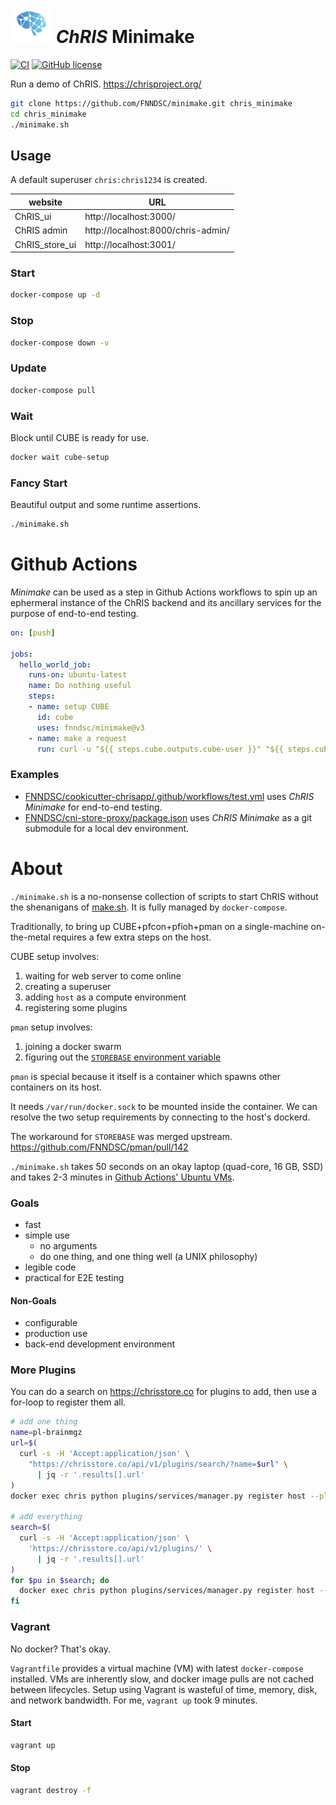 # ![ChRIS logo](https://raw.githubusercontent.com/FNNDSC/ChRIS_ultron_backEnd/master/docs/assets/logo_chris.png) _ChRIS_ Minimake

[![CI](https://github.com/FNNDSC/minimake/workflows/CI/badge.svg)](https://github.com/FNNDSC/minimake/actions?query=workflow%3ACI)
[![GitHub license](https://img.shields.io/github/license/FNNDSC/minimake)](https://github.com/FNNDSC/minimake/blob/master/LICENSE)

Run a demo of ChRIS. https://chrisproject.org/

```bash
git clone https://github.com/FNNDSC/minimake.git chris_minimake
cd chris_minimake
./minimake.sh
```

## Usage

A default superuser `chris:chris1234` is created.

website        | URL
---------------|-----
ChRIS_ui       | http://localhost:3000/
ChRIS admin    | http://localhost:8000/chris-admin/
ChRIS_store_ui | http://localhost:3001/

### Start

```bash
docker-compose up -d
```

### Stop

```bash
docker-compose down -v
```

### Update

```bash
docker-compose pull
```

### Wait

Block until CUBE is ready for use.

```bash
docker wait cube-setup
```

### Fancy Start

Beautiful output and some runtime assertions.

```bash
./minimake.sh
```

# Github Actions

*Minimake* can be used as a step in Github Actions workflows to spin up
an ephermeral instance of the ChRIS backend and its ancillary services
for the purpose of end-to-end testing.

```yaml
on: [push]

jobs:
  hello_world_job:
    runs-on: ubuntu-latest
    name: Do nothing useful
    steps:
    - name: setup CUBE
      id: cube
      uses: fnndsc/minimake@v3
    - name: make a request
      run: curl -u "${{ steps.cube.outputs.cube-user }}" "${{ steps.cube.outputs.cube-url }}"
```

### Examples

- [FNNDSC/cookicutter-chrisapp/.github/workflows/test.yml](https://github.com/FNNDSC/cookiecutter-chrisapp/blob/16db74860e8201f3d201183961eadc39116ce8a7/.github/workflows/test.yml#L31) uses *ChRIS Minimake* for end-to-end testing.
- [FNNDSC/cni-store-proxy/package.json](https://github.com/FNNDSC/cni-store-proxy/blob/master/package.json) uses *ChRIS Minimake* as a git submodule for a local dev environment.


# About

`./minimake.sh` is a no-nonsense collection of scripts to start ChRIS without the shenanigans of
[make.sh](https://github.com/FNNDSC/ChRIS_ultron_backEnd/blob/master/make.sh).
It is fully managed by `docker-compose`.

Traditionally, to bring up CUBE+pfcon+pfioh+pman on a single-machine on-the-metal requires a few extra steps on the host.

CUBE setup involves:

1. waiting for web server to come online
2. creating a superuser
3. adding `host` as a compute environment
4. registering some plugins

`pman` setup involves:

1. joining a docker swarm
2. figuring out the [`STOREBASE` environment variable](https://github.com/FNNDSC/ChRIS_ultron_backEnd/blob/78670f6abf0b6ebac7aeef75989893b4502d4823/docker-compose_dev.yml#L208-L222)

`pman` is special because it itself is a container which spawns other containers on its host.

It needs `/var/run/docker.sock` to be mounted inside the container.
We can resolve the two setup requirements by connecting to the host's dockerd.

The workaround for `STOREBASE` was merged upstream.
https://github.com/FNNDSC/pman/pull/142

`./minimake.sh` takes 50 seconds on an okay laptop (quad-core, 16 GB, SSD)
and takes 2-3 minutes in [Github Actions' Ubuntu VMs](https://github.com/FNNDSC/minimake/actions).

### Goals

- fast
- simple use
  - no arguments
  - do one thing, and one thing well (a UNIX philosophy)
- legible code
- practical for E2E testing

#### Non-Goals

- configurable
- production use
- back-end development environment

### More Plugins

You can do a search on https://chrisstore.co for plugins to add,
then use a for-loop to register them all.

```bash
# add one thing
name=pl-brainmgz
url=$(
  curl -s -H 'Accept:application/json' \
    "https://chrisstore.co/api/v1/plugins/search/?name=$url" \
      | jq -r '.results[].url'
)
docker exec chris python plugins/services/manager.py register host --pluginurl "$url"

# add everything
search=$(
  curl -s -H 'Accept:application/json' \
    'https://chrisstore.co/api/v1/plugins/' \
      | jq -r '.results[].url'
)
for $pu in $search; do
  docker exec chris python plugins/services/manager.py register host --pluginurl "$pu"
fi
```

### Vagrant

No docker? That's okay.

`Vagrantfile` provides a virtual machine (VM) with latest `docker-compose` installed.
VMs are inherently slow, and docker image pulls are not cached between lifecycles.
Setup using Vagrant is wasteful of time, memory, disk, and network bandwidth.
For me, `vagrant up` took 9 minutes.

#### Start

```bash
vagrant up
```

#### Stop

```bash
vagrant destroy -f
```

